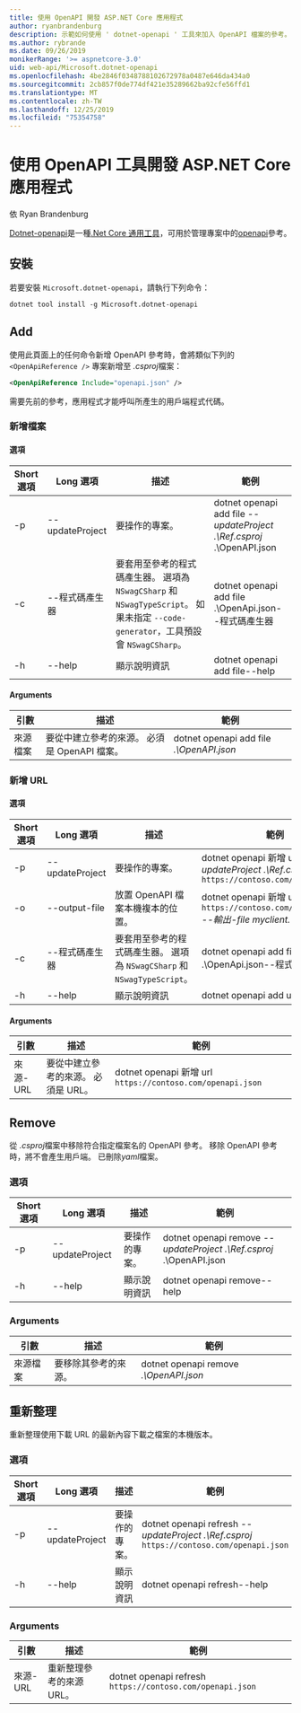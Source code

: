 ```yaml
---
title: 使用 OpenAPI 開發 ASP.NET Core 應用程式
author: ryanbrandenburg
description: 示範如何使用 ' dotnet-openapi ' 工具來加入 OpenAPI 檔案的參考。
ms.author: rybrande
ms.date: 09/26/2019
monikerRange: '>= aspnetcore-3.0'
uid: web-api/Microsoft.dotnet-openapi
ms.openlocfilehash: 4be2846f0348788102672978a0487e646da434a0
ms.sourcegitcommit: 2cb857f0de774df421e35289662ba92cfe56ffd1
ms.translationtype: MT
ms.contentlocale: zh-TW
ms.lasthandoff: 12/25/2019
ms.locfileid: "75354758"
---
```

# <a name="develop-aspnet-core-apps-using-openapi-tools"></a>使用 OpenAPI 工具開發 ASP.NET Core 應用程式

依 Ryan Brandenburg

[Dotnet-openapi](https://www.nuget.org/packages/Microsoft.dotnet-openapi)是一種[.Net Core 通用工具](/dotnet/core/tools/global-tools)，可用於管理專案中的[openapi](https://github.com/OAI/OpenAPI-Specification)參考。

## <a name="installation"></a>安裝

若要安裝 `Microsoft.dotnet-openapi`，請執行下列命令：

```dotnetcli
dotnet tool install -g Microsoft.dotnet-openapi
```

## <a name="add"></a>Add

使用此頁面上的任何命令新增 OpenAPI 參考時，會將類似下列的 `<OpenApiReference />` 專案新增至 *.csproj*檔案：

```xml
<OpenApiReference Include="openapi.json" />
```

需要先前的參考，應用程式才能呼叫所產生的用戶端程式代碼。

<!-- TODO: Restore after https://github.com/aspnet/AspNetCore/issues/12738
### Add Project

#### Options

| Short option | Long option | Description | Example |
|-------|------|-------|---------|
| -p|--project | The project to operate on. |dotnet openapi add project *--project .\Ref.csproj* ../Ref/ProjRef.csproj |

#### Arguments

|  Argument  | Description | Example |
|-------------|-------------|---------|
| source-file | The source to create a reference from. Must be a project file. |dotnet openapi add project *../Ref/ProjRef.csproj* | -->

### <a name="add-file"></a>新增檔案

#### <a name="options"></a>選項

| Short 選項| Long 選項| 描述 | 範例 |
|-------|------|-------|---------|
| -p|--updateProject | 要操作的專案。 |dotnet openapi add file *--updateProject .\Ref.csproj* .\OpenAPI.json |
| -c|--程式碼產生器| 要套用至參考的程式碼產生器。 選項為 `NSwagCSharp` 和 `NSwagTypeScript`。 如果未指定 `--code-generator`，工具預設會 `NSwagCSharp`。|dotnet openapi add file .\OpenApi.json--程式碼產生器
| -h|--help|顯示說明資訊|dotnet openapi add file--help|

#### <a name="arguments"></a>Arguments

|  引數  | 描述 | 範例 |
|-------------|-------------|---------|
| 來源檔案 | 要從中建立參考的來源。 必須是 OpenAPI 檔案。 |dotnet openapi add file *.\OpenAPI.json* |

### <a name="add-url"></a>新增 URL

#### <a name="options"></a>選項

| Short 選項| Long 選項| 描述 | 範例 |
|-------|------|-------------|---------|
| -p|--updateProject | 要操作的專案。 |dotnet openapi 新增 url *--updateProject .\Ref.csproj* `https://contoso.com/openapi.json` |
| -o|--output-file | 放置 OpenAPI 檔案本機複本的位置。 |dotnet openapi 新增 url `https://contoso.com/openapi.json` *--輸出-file myclient. json* |
| -c|--程式碼產生器| 要套用至參考的程式碼產生器。 選項為 `NSwagCSharp` 和 `NSwagTypeScript`。 |dotnet openapi add file .\OpenApi.json--程式碼產生器
| -h|--help|顯示說明資訊|dotnet openapi add url--help|

#### <a name="arguments"></a>Arguments

|  引數  | 描述 | 範例 |
|-------------|-------------|---------|
| 來源-URL | 要從中建立參考的來源。 必須是 URL。 |dotnet openapi 新增 url `https://contoso.com/openapi.json` |

## <a name="remove"></a>Remove

從 *.csproj*檔案中移除符合指定檔案名的 OpenAPI 參考。 移除 OpenAPI 參考時，將不會產生用戶端。 已刪除*yaml*檔案。

### <a name="options"></a>選項

| Short 選項| Long 選項| 描述| 範例 |
|-------|------|------------|---------|
| -p|--updateProject | 要操作的專案。 |dotnet openapi remove *--updateProject .\Ref.csproj* .\OpenAPI.json |
| -h|--help|顯示說明資訊|dotnet openapi remove--help|

### <a name="arguments"></a>Arguments

|  引數  | 描述| 範例 |
| ------------|------------|---------|
| 來源檔案 | 要移除其參考的來源。 |dotnet openapi remove *.\OpenAPI.json* |

## <a name="refresh"></a>重新整理

重新整理使用下載 URL 的最新內容下載之檔案的本機版本。

### <a name="options"></a>選項

| Short 選項| Long 選項| 描述 | 範例 |
|-------|------|-------------|---------|
| -p|--updateProject | 要操作的專案。 | dotnet openapi refresh *--updateProject .\Ref.csproj* `https://contoso.com/openapi.json` |
| -h|--help|顯示說明資訊|dotnet openapi refresh--help|

### <a name="arguments"></a>Arguments

|  引數  | 描述 | 範例 |
| ------------|-------------|---------|
| 來源-URL | 重新整理參考的來源 URL。 | dotnet openapi refresh `https://contoso.com/openapi.json` |
